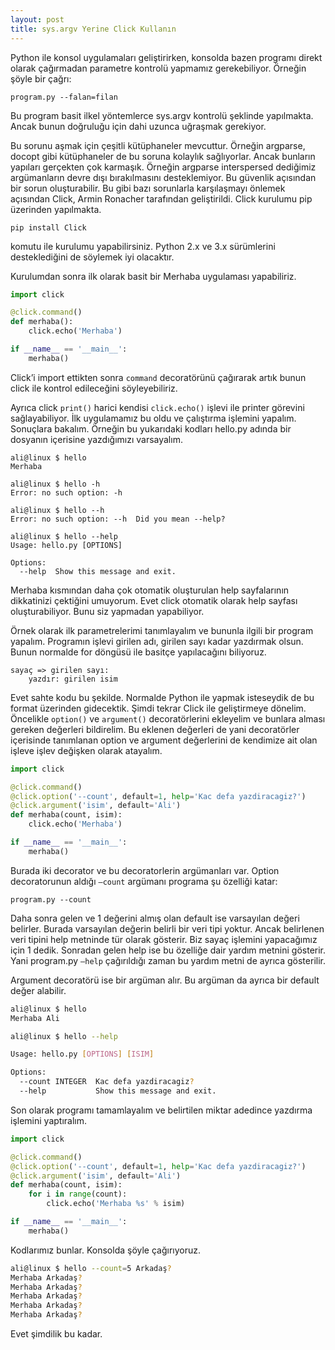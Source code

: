 ```yaml
---
layout: post
title: sys.argv Yerine Click Kullanın
---
```


Python ile konsol uygulamaları geliştirirken, konsolda bazen programı direkt olarak çağırmadan parametre kontrolü yapmamız gerekebiliyor. Örneğin şöyle bir çağrı:

`program.py --falan=filan`

Bu program basit ilkel yöntemlerce sys.argv kontrolü şeklinde yapılmakta. Ancak bunun doğruluğu için dahi uzunca uğraşmak gerekiyor.
<!--more-->
Bu sorunu aşmak için çeşitli kütüphaneler mevcuttur. Örneğin argparse, docopt gibi kütüphaneler de bu soruna kolaylık sağlıyorlar. Ancak bunların yapıları gerçekten çok karmaşık. Örneğin argparse interspersed dediğimiz argümanların devre dışı bırakılmasını desteklemiyor. Bu güvenlik açısından bir sorun oluşturabilir. Bu gibi bazı sorunlarla karşılaşmayı önlemek açısından Click, Armin Ronacher tarafından geliştirildi. Click kurulumu pip üzerinden yapılmakta.

`pip install Click`

komutu ile kurulumu yapabilirsiniz. Python 2.x ve 3.x sürümlerini desteklediğini de söylemek iyi olacaktır.

Kurulumdan sonra ilk olarak basit bir Merhaba uygulaması yapabiliriz.

```python
import click

@click.command()
def merhaba():
    click.echo('Merhaba')

if __name__ == '__main__':
    merhaba()
```

Click’i import ettikten sonra `command` decoratörünü çağırarak artık bunun click ile kontrol edileceğini söyleyebiliriz.

Ayrıca click `print()` harici kendisi `click.echo()` işlevi ile printer görevini sağlayabiliyor. İlk uygulamamız bu oldu ve çalıştırma işlemini yapalım. Sonuçlara bakalım. Örneğin bu yukarıdaki kodları hello.py adında bir dosyanın içerisine yazdığımızı varsayalım.

```
ali@linux $ hello
Merhaba

ali@linux $ hello -h
Error: no such option: -h

ali@linux $ hello --h
Error: no such option: --h  Did you mean --help?

ali@linux $ hello --help
Usage: hello.py [OPTIONS]

Options:
  --help  Show this message and exit.
```

Merhaba kısmından daha çok otomatik oluşturulan help sayfalarının dikkatinizi çektiğini umuyorum. Evet click otomatik olarak help sayfası oluşturabiliyor. Bunu siz yapmadan yapabiliyor.

Örnek olarak ilk parametrelerimi tanımlayalım ve bununla ilgili bir program yapalım. Programın işlevi girilen adı, girilen sayı kadar yazdırmak olsun. Bunun normalde for döngüsü ile basitçe yapılacağını biliyoruz.

```
sayaç => girilen sayı:
    yazdır: girilen isim
```

Evet sahte kodu bu şekilde. Normalde Python ile yapmak isteseydik de bu format üzerinden gidecektik. Şimdi tekrar Click ile geliştirmeye dönelim. Öncelikle `option()` ve `argument()` decoratörlerini ekleyelim ve bunlara alması gereken değerleri bildirelim. Bu eklenen değerleri de yani decoratörler içerisinde tanımlanan option ve argument değerlerini de kendimize ait olan işleve işlev değişken olarak atayalım.

```python
import click

@click.command()
@click.option('--count', default=1, help='Kac defa yazdiracagiz?')
@click.argument('isim', default='Ali')
def merhaba(count, isim):
    click.echo('Merhaba')

if __name__ == '__main__':
    merhaba()
```

Burada iki decorator ve bu decoratorlerin argümanları var. Option decoratorunun aldığı `–count` argümanı programa şu özelliği katar:

`program.py --count`

Daha sonra gelen ve 1 değerini almış olan default ise varsayılan değeri belirler. Burada varsayılan değerin belirli bir veri tipi yoktur. Ancak belirlenen veri tipini help metninde tür olarak gösterir. Biz sayaç işlemini yapacağımız için 1 dedik. Sonradan gelen help ise bu özelliğe dair yardım metnini gösterir. Yani program.py `–help` çağırıldığı zaman bu yardım metni de ayrıca gösterilir.

Argument decoratörü ise bir argüman alır. Bu argüman da ayrıca bir default değer alabilir.

```bash
ali@linux $ hello
Merhaba Ali

ali@linux $ hello --help

Usage: hello.py [OPTIONS] [ISIM]

Options:
  --count INTEGER  Kac defa yazdiracagiz?
  --help           Show this message and exit.
```

Son olarak programı tamamlayalım ve belirtilen miktar adedince yazdırma işlemini yaptıralım.

```python
import click

@click.command()
@click.option('--count', default=1, help='Kac defa yazdiracagiz?')
@click.argument('isim', default='Ali')
def merhaba(count, isim):
    for i in range(count):
        click.echo('Merhaba %s' % isim)

if __name__ == '__main__':
    merhaba()
```

Kodlarımız bunlar. Konsolda şöyle çağırıyoruz.

```bash
ali@linux $ hello --count=5 Arkadaş?
Merhaba Arkadaş?
Merhaba Arkadaş?
Merhaba Arkadaş?
Merhaba Arkadaş?
Merhaba Arkadaş?
```

Evet şimdilik bu kadar.